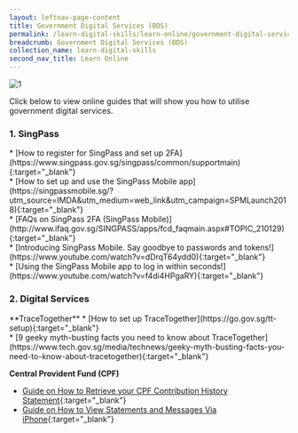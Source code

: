 ```yaml
---
layout: leftnav-page-content
title: Government Digital Services (BDS)
permalink: /learn-digital-skills/learn-online/government-digital-services-bds/
breadcrumb: Government Digital Services (BDS)
collection_name: learn-digital-skills
second_nav_title: Learn Online
---
```

![1](/images/learn-online/government-digital-services.jpg)

Click below to view online guides that will show you how to utilise government digital services.<br>

<h3>1. SingPass</h3>
*  [How to register for SingPass and set up 2FA](https://www.singpass.gov.sg/singpass/common/supportmain){:target="_blank"}<br>
*  [How to set up and use the SingPass Mobile app](https://singpassmobile.sg/?utm_source=IMDA&utm_medium=web_link&utm_campaign=SPMLaunch2018){:target="_blank"}<br>
*  [FAQs on SingPass 2FA (SingPass Mobile)](http://www.ifaq.gov.sg/SINGPASS/apps/fcd_faqmain.aspx#TOPIC_210129){:target="_blank"}<br>
*  [Introducing SingPass Mobile. Say goodbye to passwords and tokens!](https://www.youtube.com/watch?v=dDrqT64ydd0){:target="_blank"}<br>
*  [Using the SingPass Mobile app to log in within seconds!](https://www.youtube.com/watch?v=f4di4HPgaRY){:target="_blank"}<br>

<h3>2. Digital Services</h3>
**TraceTogether**
* [How to set up TraceTogether](https://go.gov.sg/tt-setup){:target="_blank"}<br>
* [9 geeky myth-busting facts you need to know about TraceTogether](https://www.tech.gov.sg/media/technews/geeky-myth-busting-facts-you-need-to-know-about-tracetogether){:target="_blank"}<br>

**Central Provident Fund (CPF)**
* [Guide on How to Retrieve your CPF Contribution History Statement](https://www.sc.com/sg/online-form/cpf-statement/){:target="_blank"}<br>
* [Guide on How to View Statements and Messages Via iPhone](https://www.cpf.gov.sg/Assets/members/Documents/OnlineDemo/iPhone_Statements.mp4){:target="_blank"}



